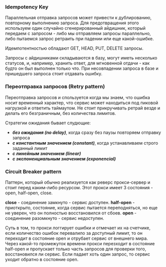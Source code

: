 ### Idempotency Key

Параллельная отправка запросов может привести к дублированию, повторному выполнению запроса. Для предотвращения этого используем один случайно сгенерированный айдишник, который передаем с запросом - либо мы отправляем запросы параллельно, либо пытаемся запрос ретраить при падении или еще какой-ошибке.

Идемпотентностью обладают GET, HEAD, PUT, DELETE запросы.

Запросы с айдишниками складываются в базу, могут иметь несколько статусов, и, например, хранить ответ, для мгновенной отдачи - как будто он был выполнен только что. При несовпадении запроса в базе и пришедшего запроса стоит отдавать ошибку.

### Переотправка запросов (Retry pattern)

Переотправка запросов и спользуется когда мы знаем, что ошибка носит временный характер, что сервис может находиться под пиковой нагрузкой и ответить таймаутом. Не стоит прикручивать ретрай везде и делать его безграничным, без количества лимитов.

Стратегии ожидания бывает слудющие:

-   **_без ожидания (no delay)_**, когда сразу без паузы повторяем отправку запроса
-   **_с константным значением (constant)_**, когда устанавливаем строго заданный лимит
-   **_с линейным значением (linear)_**
-   **_с экспоненциальным значением (exponencial)_**

### Circuit Breaker pattern

Паттерн, который обычно реализуется как реверс прокси-сервер и стоит перед каким-либо ресурсом. Этот прокси имеет 3 состояния - open, half-open, close.

**close** - соединение замкнуто - сервис доступен.
**half-open** - приоткрыто, состояние, когда сервис пытается переподняться, но еще не уверен, что он полностью восстановился от сбоев.
**open** - соединение разомкнуто - сервис недоступен.

Суть в том, то прокси логгирует ошибки и отмечает их на счетчике, если количество ошибок перевалило за доступный лимит, то он переходит в состояние open и отрубает сервис от внешнего мира. Через какой-то промежуток времени прокси перезходит в состояние half-open и пропускает только часть запросов для проверки того, восстановился ли сервис. Если падает хоть один запрос, то сервис уходит обратно в состояние open.

